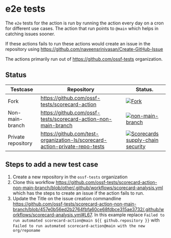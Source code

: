# e2e tests

The `e2e` tests for the action is run by running the action every day on a cron for different use cases. The action that run points to `@main` which helps in catching issues sooner.

If these actions fails to run these actions would create an issue in the repository using https://github.com/naveensrinivasan/Create-GitHub-Issue

The actions primarily run out of https://github.com/ossf-tests organization.

## Status

| Testcase | Repository | Status.  |
| -------- | --------   | -------- |
| Fork     | https://github.com/ossf-tests/scorecard-action       | [![Fork](https://github.com/ossf-tests/scorecard-action/actions/workflows/scorecards.yml/badge.svg)](https://github.com/ossf-tests/scorecard-action/actions/workflows/scorecards.yml)     |
| Non-main-branch    | https://github.com/ossf-tests/scorecard-action-non-main-branch       | [![non-main-branch](https://github.com/ossf-tests/scorecard-action-non-main-branch/actions/workflows/scorecard-analysis.yml/badge.svg?branch=other)](https://github.com/ossf-tests/scorecard-action-non-main-branch/actions/workflows/scorecard-analysis.yml) |
|Private repository|https://github.com/test-organization-ls/scorecard-action-private-repo-tests| [![Scorecards supply-chain security](https://github.com/test-organization-ls/scorecard-action-private-repo-tests/actions/workflows/scorecard.yml/badge.svg)](https://github.com/test-organization-ls/scorecard-action-private-repo-tests/actions/workflows/scorecard.yml) |


## Steps to add a new test case

1. Create a new repository in the `ossf-tests` organization
2. Clone this workflow https://github.com/ossf-tests/scorecard-action-non-main-branch/blob/other/.github/workflows/scorecard-analysis.yml which has the steps to create an issue if the action fails to run.
3. Update the Title on the issue creation commandline https://github.com/ossf-tests/scorecard-action-non-main-branch/blob/457e0b56ed2b2764fbfa60ce68fdbce315ae3732/.github/workflows/scorecard-analysis.yml#L67. In this example replace `Failed to run automated scorecard-action@main ${{ github.repository }}` with `Failed to run automated scorecard-action@main with the new org/reponame`
